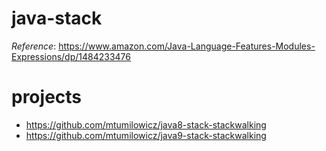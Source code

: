 # java-stack

_Reference_: https://www.amazon.com/Java-Language-Features-Modules-Expressions/dp/1484233476

# projects
* https://github.com/mtumilowicz/java8-stack-stackwalking
* https://github.com/mtumilowicz/java9-stack-stackwalking